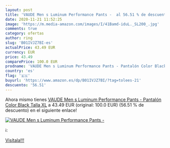 ```yaml
---
layout: post
title: 'VAUDE Men s Luminum Performance Pants -  al 56.51 % de descuento'
date: 2020-11-21 11:52:25
image: 'https://m.media-amazon.com/images/I/41Bamd-iduL._SL200_.jpg'
comments: true
category: ofertas
author: ring
slug: 'B01IVJZ7BI-es'
actualPrice: 43.49 EUR
currency: EUR
price: 43.49
comparePrice: 100.0 EUR
prodname: 'VAUDE Men s Luminum Performance Pants - Pantalón Color Black  Talla XL'
country: 'es'
flag: '🇪🇸'
buyurl: 'https://www.amazon.es/dp/B01IVJZ7BI/?tag=tolees-21'
descuento: '56.51'
---
```


Ahora mismo tienes [VAUDE Men s Luminum Performance Pants - Pantalón Color Black  Talla XL](https://www.amazon.es/dp/B01IVJZ7BI/?tag=tolees-21) a 43.49 EUR (original: 100.0 EUR) (56.51 %  de descuento) en el siguiente enlace!

[![VAUDE Men s Luminum Performance Pants - ](https://m.media-amazon.com/images/I/41Bamd-iduL._SL200_.jpg)](https://www.amazon.es/dp/B01IVJZ7BI/?tag=tolees-21)

ℹ️:


[Visítala!!!](https://www.amazon.es/dp/B01IVJZ7BI/?tag=tolees-21)
